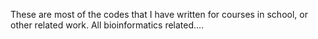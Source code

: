These are most of the codes that I have written for courses in school, or other related work. All bioinformatics related....
